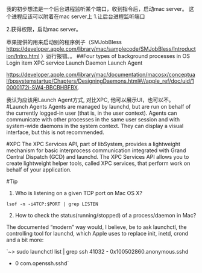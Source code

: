 我的初步想法是一个后台进程监听某个端口，收到指令后，启动mac server。
这个进程应该可以附着在mac server上
1.让后台进程监听端口

2.获得权限，启动mac server。

苹果提供的用来启动别的程序例子（SMJobBless https://developer.apple.com/library/mac/samplecode/SMJobBless/Introduction/Intro.html ）运行报错。。
##Four types of background processes in OS 
Login item
XPC service
Launch Daemon
Launch Agent

https://developer.apple.com/library/mac/documentation/macosx/conceptual/bpsystemstartup/Chapters/DesigningDaemons.html#//apple_ref/doc/uid/10000172i-SW4-BBCBHBFBX. 

我认为应该用Launch Agent方式, 对比XPC, 他可以展示UI，也可以不。
#Launch Agents
Agents are managed by launchd, but are run on behalf of the currently logged-in user (that is, in the user context). Agents can communicate with other processes in the same user session and with system-wide daemons in the system context. They can display a visual interface, but this is not recommended.

#XPC
The XPC Services API, part of libSystem, provides a lightweight mechanism for basic interprocess communication integrated with Grand Central Dispatch (GCD) and launchd. The XPC Services API allows you to create lightweight helper tools, called XPC services, that perform work on behalf of your application.

#Tip
1. Who is listening on a given TCP port on Mac OS X?

`lsof -n -i4TCP:$PORT | grep LISTEN`

2. How to check the status(running/stopped) of a process/daemon in Mac?

The documented “modern” way would, I believe, be to ask launchctl, the controlling tool for launchd, which Apple uses to replace init, inetd, crond and a bit more:

`~> sudo launchctl list | grep ssh
41032   -   0x100502860.anonymous.sshd
-   0   com.openssh.sshd`
